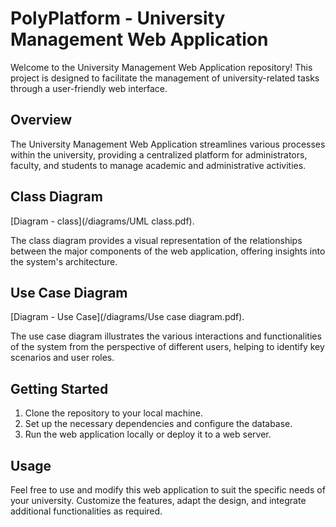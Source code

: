 # PolyPlatform - University Management Web Application

Welcome to the University Management Web Application repository! This project is designed to facilitate the management of university-related tasks through a user-friendly web interface.

## Overview

The University Management Web Application streamlines various processes within the university, providing a centralized platform for administrators, faculty, and students to manage academic and administrative activities.

## Class Diagram

[Diagram - class](/diagrams/UML class.pdf). 

The class diagram provides a visual representation of the relationships between the major components of the web application, offering insights into the system's architecture.

## Use Case Diagram

[Diagram - Use Case](/diagrams/Use case diagram.pdf). 

The use case diagram illustrates the various interactions and functionalities of the system from the perspective of different users, helping to identify key scenarios and user roles.

## Getting Started

1. Clone the repository to your local machine.
2. Set up the necessary dependencies and configure the database.
3. Run the web application locally or deploy it to a web server.

## Usage

Feel free to use and modify this web application to suit the specific needs of your university. Customize the features, adapt the design, and integrate additional functionalities as required.

